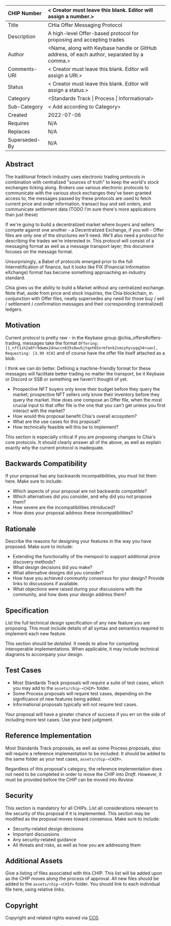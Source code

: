  CHIP Number   | < Creator must leave this blank. Editor will assign a number.> 
 :------------ | :----------------------------------------------------------- 
 Title         | CHia Offer Messaging Protocol                                
 Description   | A high-level Offer-based protocol for proposing and accepting trades 
 Author        | <Name, along with Keybase handle or GitHub address, of each author, separated by a comma.> 
 Comments-URI  | < Creator must leave this blank. Editor will assign a URI.>  
 Status        | < Creator must leave this blank. Editor will assign a status.> 
 Category      | <Standards Track \| Process \| Informational>                
 Sub-Category  | < Add according to Category>                                 
 Created       | 2022-07-06                                                   
 Requires      | N/A                                                          
 Replaces      | N/A                                                          
 Superseded-By | N/A                                                          

## Abstract
The traditional fintech industry uses electronic trading protocols in combination with centralized "sources of truth" to keep the world's stock exchanges ticking along. Brokers use various electronic protocols to communicate with the various stock exchanges they've been granted access to; the messages passed by these protocols are used to fetch current price and order information, transact buy and sell orders, and communicate settlement data (TODO I'm sure there's more applications than just these)

If we're going to build a decentralized market where buyers and sellers compete against one another - a Decentralized Exchange, if you will - Offer files are only one of the structures we'll need. We'll also need a protocol for describing the trades we're interested in. This protocol will consist of a messaging format as well as a message transport layer; this document focuses on the message format.

Unsurprisingly, a Babel of protocols emerged prior to the full Internetification of finance, but it looks like FIX (Financial Information eXchange) format has become something approaching an industry standard.

Chia gives us the ability to build a Market without any centralized exchange. Note that, aside from price and stock inquiries, the Chia blockchain, in conjunction with Offer files, neatly supersedes any need for those buy / sell / settlement / confirmation messages and their corresponding (centralized) ledgers. 



## Motivation
Current protocol is pretty raw - in the Keybase group @chia_offers#offers-trading, messages take the format `Offering: [1_nft1zh2a0fr9dwmx24nwccn835s0wuhjtqxh65xrmfenk2smzyhyvyqq34ruan], Requesting: [3.99 XCH]` and of course have the offer file itself attached as a blob. 

I think we can do better. Defining a machine-friendly format for these messages will facilitate better trading no matter the transport, be it Keybase or Discord or SSB or something we haven't thought of yet.

  * Prospective NFT buyers only know their budget before they query the market; prospective NFT sellers only know their inventory before they query the market. How does one compose an Offer file, when the most crucial input to that offer file is the one that you can't get unless you first interact with the market?
  * How would this proposal benefit Chia's overall ecosystem?
  * What are the use cases for this proposal?
  * How technically feasible will this be to implement?

This section is especially critical if you are proposing changes to Chia's core protocols. It should clearly answer all of the above, as well as explain exactly why the current protocol is inadequate.

## Backwards Compatibility
If your proposal has any backwards incompatibilities, you must list them here. Make sure to include:
  * Which aspects of your proposal are not backwards compatible?
  * Which alternatives did you consider, and why did you not propose them?
  * How severe are the incompatibilities introduced?
  * How does your proposal address these incompatibilities?

## Rationale
Describe the reasons for designing your features in the way you have proposed. Make sure to include:
  * Extending the functionality of the mempool to support additional price discovery methods?
  * What design decisions did you make?
  * What alternative designs did you consider?
  * How have you achieved community consensus for your design? Provide links to discussions if available.
  * What objections were raised during your discussions with the community, and how does your design address them?

## Specification
List the full technical design specification of any new feature you are proposing. This must include details of all syntax and semantics required to implement each new feature.

This section should be _detailed_. It needs to allow for competing interoperable implementations. When applicable, it may include technical diagrams to accompany your design.

## Test Cases
  * Most Standards Track proposals will require a suite of test cases, which you may add to the `assets/chip-<CHIP>` folder.
  * Some Process proposals will require test cases, depending on the significance of new features being added.
  * Informational proposals typically will not require test cases.

Your proposal will have a greater chance of success if you err on the side of including more test cases. Use your best judgment.

## Reference Implementation
Most Standards Track proposals, as well as some Process proposals, also will require a reference implementation to be included. It should be added to the same folder as your test cases, `assets/chip-<CHIP>`.

Regardless of this proposal's category, the reference implementation does not need to be completed in order to move the CHIP into _Draft_. However, it must be provided before the CHIP can be moved into _Review_.

## Security
This section is mandatory for all CHIPs. List all considerations relevant to the security of this proposal if it is implemented. This section may be modified as the proposal moves toward consensus. Make sure to include:
  * Security-related design decisions
  * Important discussions
  * Any security-related guidance
  * All threats and risks, as well as how you are addressing them

## Additional Assets
Give a listing of files associated with this CHIP. This list will be added upon as the CHIP moves along the process of approval. All new files should be added to the `assets/chip-<CHIP>` folder. You should link to each individual file here, using relative links.

## Copyright
Copyright and related rights waived via [CC0](https://creativecommons.org/publicdomain/zero/1.0/).



